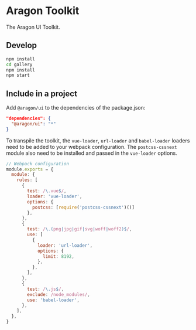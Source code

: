# Aragon Toolkit

The Aragon UI Toolkit.

## Develop

```sh
npm install
cd gallery
npm install
npm start
```

## Include in a project

Add `@aragon/ui` to the dependencies of the package.json:

```json
"dependencies": {
  "@aragon/ui": "*"
}
```

To transpile the toolkit, the `vue-loader`, `url-loader` and `babel-loader`
loaders need to be added to your webpack configuration. The `postcss-cssnext`
module also need to be installed and passed in the `vue-loader` options.

```javascript
// Webpack configuration
module.exports = {
  module: {
    rules: [
      {
        test: /\.vue$/,
        loader: 'vue-loader',
        options: {
          postcss: [require('postcss-cssnext')()]
        },
      },
      {
        test: /\.(png|jpg|gif|svg|woff|woff2)$/,
        use: [
          {
            loader: 'url-loader',
            options: {
              limit: 8192,
            },
          },
        ],
      },
      {
        test: /\.js$/,
        exclude: /node_modules/,
        use: 'babel-loader',
      },
    ],
  },
}
```
